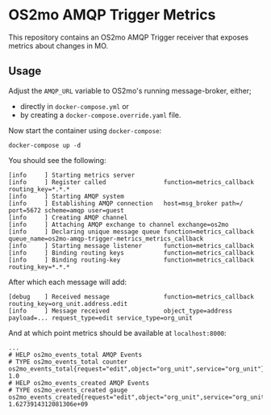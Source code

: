 <!--
SPDX-FileCopyrightText: Magenta ApS

SPDX-License-Identifier: MPL-2.0
-->

# OS2mo AMQP Trigger Metrics

This repository contains an OS2mo AMQP Trigger receiver that exposes metrics about changes in MO.

## Usage
Adjust the `AMQP_URL` variable to OS2mo's running message-broker, either;
* directly in `docker-compose.yml` or
* by creating a `docker-compose.override.yaml` file.

Now start the container using `docker-compose`:
```
docker-compose up -d
```

You should see the following:
```
[info     ] Starting metrics server
[info     ] Register called                function=metrics_callback routing_key=*.*.*
[info     ] Starting AMQP system
[info     ] Establishing AMQP connection   host=msg_broker path=/ port=5672 scheme=amqp user=guest
[info     ] Creating AMQP channel
[info     ] Attaching AMQP exchange to channel exchange=os2mo
[info     ] Declaring unique message queue function=metrics_callback queue_name=os2mo-amqp-trigger-metrics_metrics_callback
[info     ] Starting message listener      function=metrics_callback
[info     ] Binding routing keys           function=metrics_callback
[info     ] Binding routing-key            function=metrics_callback routing_key=*.*.*
```
After which each message will add:
```
[debug    ] Received message               function=metrics_callback routing_key=org_unit.address.edit
[info     ] Message received               object_type=address payload=... request_type=edit service_type=org_unit
```
And at which point metrics should be available at `localhost:8000`:
```
...
# HELP os2mo_events_total AMQP Events
# TYPE os2mo_events_total counter
os2mo_events_total{request="edit",object="org_unit",service="org_unit"} 1.0
# HELP os2mo_events_created AMQP Events
# TYPE os2mo_events_created gauge
os2mo_events_created{request="edit",object="org_unit",service="org_unit"} 1.6273914312081306e+09
```
